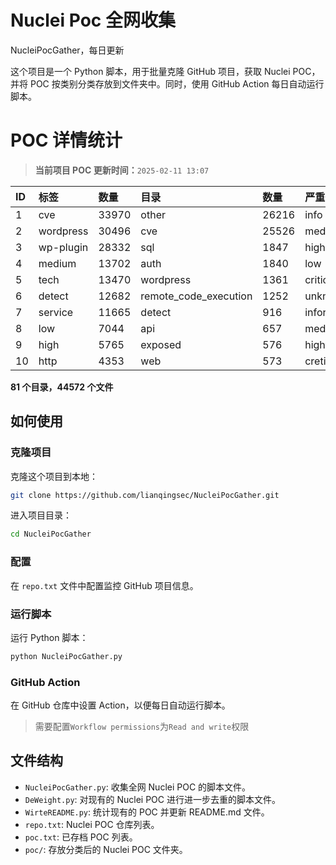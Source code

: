 # Nuclei Poc 全网收集
NucleiPocGather，每日更新

这个项目是一个 Python 脚本，用于批量克隆 GitHub 项目，获取 Nuclei POC，并将 POC 按类别分类存放到文件夹中。同时，使用 GitHub Action 每日自动运行脚本。
# POC 详情统计

> **当前项目 POC 更新时间：**`2025-02-11 13:07`

| ID | 标签      | 数量 | 目录       | 数量 | 严重性   | 数量 |
|:---| :-------- | :--- | :--------- | :--- | :------- | :--- |
| 1 | cve | 33970 | other | 26216 | info | 18693 |
| 2 | wordpress | 30496 | cve | 25526 | medium | 18579 |
| 3 | wp-plugin | 28332 | sql | 1847 | high | 12087 |
| 4 | medium | 13702 | auth | 1840 | low | 8183 |
| 5 | tech | 13470 | wordpress | 1361 | critical | 6221 |
| 6 | detect | 12682 | remote_code_execution | 1252 | unknown | 66 |
| 7 | service | 11665 | detect | 916 | informative | 17 |
| 8 | low | 7044 | api | 657 | meduim | 17 |
| 9 | high | 5765 | exposed | 576 | hight | 16 |
| 10 | http | 4353 | web | 573 | cretical | 2 |

**81 个目录，44572 个文件**
## 如何使用

### 克隆项目

克隆这个项目到本地：

```bash
git clone https://github.com/lianqingsec/NucleiPocGather.git
```

进入项目目录：

```bash
cd NucleiPocGather
```

### 配置

在 `repo.txt` 文件中配置监控 GitHub 项目信息。

### 运行脚本

运行 Python 脚本：

```bash
python NucleiPocGather.py
```

### GitHub Action

在 GitHub 仓库中设置 Action，以便每日自动运行脚本。

> 需要配置`Workflow permissions`为`Read and write`权限

## 文件结构

- `NucleiPocGather.py`: 收集全网 Nuclei POC 的脚本文件。
- `DeWeight.py`: 对现有的 Nuclei POC 进行进一步去重的脚本文件。
- `WirteREADME.py`: 统计现有的 POC 并更新 README.md 文件。
- `repo.txt`: Nuclei POC 仓库列表。
- `poc.txt`: 已存档 POC 列表。
- `poc/`: 存放分类后的 Nuclei POC 文件夹。


